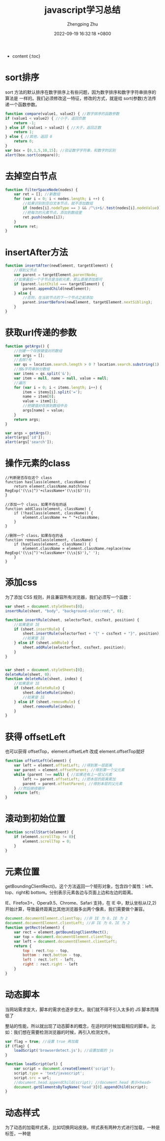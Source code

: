 ﻿---
layout: post
title:  "javascript学习总结"
date:   2022-09-19 16:32:18 +0800
categories: javascript
tags: string
author: Zhengping Zhu
---

* content
{:toc}

# sort排序

sort 方法的默认排序在数字排序上有些问题，因为数字排序和数字字符串排序的算法是
一样的。我们必须修改这一特征，修改的方式，就是给 sort(参数)方法传递一个函数参数。

```js
function compare(value1, value2) { //数字排序的函数参数
if (value1 < value2) { //小于，返回负数
	return -1;
} else if (value1 > value2) { //大于，返回正数
	return 1;
} else { //其他，返回 0
	return 0;
}
var box = [0,1,5,10,15]; //验证数字字符串，和数字的区别
alert(box.sort(compare));
```
















# 去掉空白节点

```js
function filterSpaceNode(nodes) {
	var ret = []; //新数组
	for (var i = 0; i < nodes.length; i ++) {
		//如果识别到空白文本节点，就不添加数组
		if (nodes[i].nodeType == 3 && /^\s+$/.test(nodes[i].nodeValue)) continue;
		//把每次的元素节点，添加到数组里
		ret.push(nodes[i]);
	}
	return ret;
}
```

# insertAfter方法

```js
function insertAfter(newElement, targetElement) {
	//得到父节点
	var parent = targetElement.parentNode;
	//如果最后一个子节点是当前元素，那么直接添加即可
	if (parent.lastChild === targetElement) {
		parent.appendChild(newElement);
	} else {
		//否则，在当前节点的下一个节点之前添加
		parent.insertBefore(newElement, targetElement.nextSibling);
	}
}
```

# 获取url传递的参数

```js
function getArgs() {
	//创建一个存放键值对的数组
	var args = [];
	//去除?号
	var qs = location.search.length > 0 ? location.search.substring(1) : '';
	//按&字符串拆分数组
	var items = qs.split('&');
	var item = null, name = null, value = null;
	//遍历
	for (var i = 0; i < items.length; i++) {
		item = items[i].split('=');
		name = item[0];
		value = item[1];
		//把键值对存放到数组中去
		args[name] = value;
	}
	return args;
}

var args = getArgs();
alert(args['id']);
alert(args['search']);
```

# 操作元素的class

```
//判断是否存在这个 class
function hasClass(element, className) {
	return element.className.match(new RegExp('(\\s|^)'+className+'(\\s|$)'));
}

//添加一个 class，如果不存在的话
function addClass(element, className) {
	if (!hasClass(element, className)) {
		element.className += " "+className;
	}
}

//删除一个 class，如果存在的话
function removeClass(element, className) {
	if (hasClass(element, className)) {
		element.className = element.className.replace(new RegExp('(\\s|^)'+className+'(\\s|$)'),' ');
	}
}
```

# 添加css

为了添加 CSS 规则，并且兼容所有浏览器，我们必须写一个函数：

```js
var sheet = document.styleSheets[0];
insertRule(sheet, "body", "background-color:red;", 0);

function insertRule(sheet, selectorText, cssText, position) {
	//如果是非 IE
	if (sheet.insertRule) {
		sheet.insertRule(selectorText + "{" + cssText + "}", position);
		//如果是 IE
	} else if (sheet.addRule) {
		sheet.addRule(selectorText, cssText, position);
	}
}


var sheet = document.styleSheets[0];
deleteRule(sheet, 0);
function deleteRule(sheet, index) {
	//如果是非 IE
	if (sheet.deleteRule) {
		sheet.deleteRule(index);
		//如果是 IE
	} else if (sheet.removeRule) {
		sheet.removeRule(index);
	}
}
```

# 获得 offsetLeft

也可以获得 offsetTop，element.offsetLeft 改成 element.offsetTop就好

```js
function offsetLeft(element) {
	var left = element.offsetLeft; //得到第一层距离
	var parent = element.offsetParent; //得到第一个父元素
	while (parent !== null) { //如果还有上一层父元素
		left += parent.offsetLeft; //把本层的距离累加
		parent = parent.offsetParent; //得到本层的父元素
	} //然后继续循环
	return left;
}
```

# 滚动到初始位置

```js
function scrollStart(element) {
	if (element.scrollTop != 0){ 
		element.scrollTop = 0;
	}
}
```

# 元素位置

getBoundingClientRect()。这个方法返回一个矩形对象，包含四个属性：left、top、right和 bottom。分别表示元素各边与页面上边和左边的距离。

IE、Firefox3+、Opera9.5、Chrome、Safari 支持，在 IE 中，默认坐标从(2,2)开始计算，导致最终距离比其他浏览器多出两个像素，我们需要做个兼容。

```js
document.documentElement.clientTop; //非 IE 为 0，IE 为 2
document.documentElement.clientLeft; //非 IE 为 0，IE 为 2
function getRect(element) {
	var rect = element.getBoundingClientRect();
	var top = document.documentElement.clientTop;
	var left = document.documentElement.clientLeft;
	return {
		top : rect.top - top,
		bottom : rect.bottom - top,
		left : rect.left - left,
		right : rect.right - left
	}
}
```

# 动态脚本

当网站需求变大，脚本的需求也逐步变大。我们就不得不引入太多的 JS 脚本而降低了

整站的性能，所以就出现了动态脚本的概念，在适时的时候加载相应的脚本。比如：我们想在需要检测浏览器的时候，再引入检测文件。

```js
var flag = true; //设置 true 再加载
if (flag) {
	loadScript('browserdetect.js'); //设置加载的 js
}

function loadScript(url) {
	var script = document.createElement('script');
	script.type = 'text/javascript';
	script.src = url;
	//document.head.appendChild(script); //document.head 表示<head>
	document.getElementsByTagName('head')[0].appendChild(script);
}
```

# 动态样式

为了动态的加载样式表，比如切换网站皮肤。样式表有两种方式进行加载，一种是<link>标签，一种是<style>标签。

```js
var flag = true;
if (flag) {
	loadStyles('basic.css');
}

function loadStyles(url) {
	var link = document.createElement('link');
	link.rel = 'stylesheet';
	link.type = 'text/css';
	link.href = url;
	document.getElementsByTagName('head')[0].appendChild(link);
}
```

# 事件对象

```js
function getTarget(evt) {
	var e = evt || window.event;
	return e.target || e.srcElement; //兼容得到事件目标 DOM 对象
}
```

#阻止冒泡

```
function stopPro(evt) {
	var e = evt || window.event;
	window.event ? e.cancelBubble = true : e.stopPropagation();
}
```

# 绑定事件

```js

function addEvent(obj, type, fn) { //添加事件兼容
	if (obj.addEventListener) {
		obj.addEventListener(type, fn);
	} else if (obj.attachEvent) {
		obj.attachEvent('on' + type, fn);
	}
}

function removeEvent(obj, type, fn) { //移除事件兼容
	if (obj.removeEventListener) {
		obj.removeEventListener(type, fn);
	} else if (obj.detachEvent) {
		obj.detachEvent('on' + type, fn);
	}
}


```